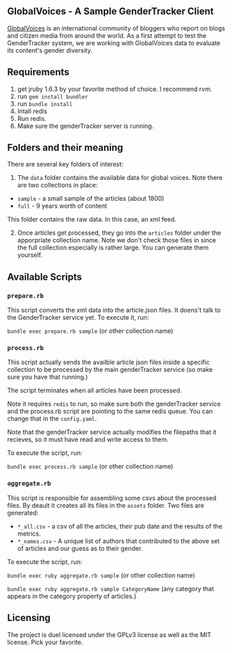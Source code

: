 ## GlobalVoices - A Sample GenderTracker Client

[GlobalVoices](http://globalvoicesonline.org/) is an international community of bloggers who report on blogs and citizen media from around the world. As a first attempt to test the GenderTracker system, we are working with GlobalVoices data to evaluate its content's gender diversity.

## Requirements

1. get jruby 1.6.3 by your favorite method of choice. I recommend rvm.
2. run `gem install bundler`
3. run `bundle install`
4. Intall redis
5. Run redis.
6. Make sure the genderTracker server is running.

## Folders and their meaning

There are several key folders of interest:

1. The `data` folder contains the available data for global voices. Note there are two collections in place:

* `sample` - a small sample of the articles (about 1800)
* `full` - 9 years worth of content

This folder contains the raw data. In this case, an xml feed.

2. Once articles get processed, they go into the `articles` folder under the apporpriate collection name. Note we don't check those files in since the full collection especially is rather large. You can generate them yourself.

## Available Scripts

### `prepare.rb`

This script converts the xml data into the article.json files. It doens't talk to the GenderTracker service yet. To execute it, run:

`bundle exec prepare.rb sample` (or other collection name)

### `process.rb`

This script actually sends the availble article json files inside a specific collection to be processed by the main genderTracker service (so make sure you have that running.)

The script terminates when all articles have been processed.

Note it requires `redis` to run, so make sure both the genderTracker service and the process.rb script are pointing to the same redis queue. You can change that in the `config.yaml`.

Note that the genderTracker service actually modifies the filepaths that it recieves, so it must have read and write access to them.

To execute the script, run:

`bundle exec process.rb sample` (or other collection name)

### `aggregate.rb`

This script is responsible for assembling some csvs about the processed files. By deault it creates all its files in the `assets` folder. Two files are generated: 

* `*_all.csv` - a csv of all the articles, their pub date and the results of the metrics.
* `*_names.csv` - A unique list of authors that contributed to the above set of articles and our guess as to their gender.

To execute the script, run:

`bundle exec ruby aggregate.rb sample` (or other collection name)

`bundle exec ruby aggregate.rb sample CategoryName` (any category that appears in the category property of articles.)

## Licensing

The project is duel licensed under the GPLv3 license as well as the MIT license. Pick your favorite.

